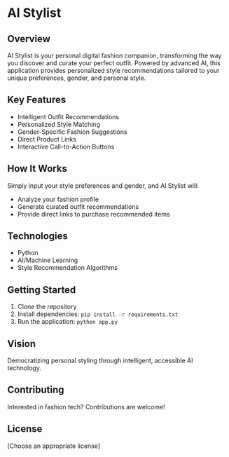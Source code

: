 # AI Stylist

## Overview
AI Stylist is your personal digital fashion companion, transforming the way you discover and curate your perfect outfit. Powered by advanced AI, this application provides personalized style recommendations tailored to your unique preferences, gender, and personal style.

## Key Features
- Intelligent Outfit Recommendations
- Personalized Style Matching
- Gender-Specific Fashion Suggestions
- Direct Product Links
- Interactive Call-to-Action Buttons

## How It Works
Simply input your style preferences and gender, and AI Stylist will:
- Analyze your fashion profile
- Generate curated outfit recommendations
- Provide direct links to purchase recommended items

## Technologies
- Python
- AI/Machine Learning
- Style Recommendation Algorithms

## Getting Started
1. Clone the repository
2. Install dependencies: `pip install -r requirements.txt`
3. Run the application: `python app.py`

## Vision
Democratizing personal styling through intelligent, accessible AI technology.

## Contributing
Interested in fashion tech? Contributions are welcome!

## License
[Choose an appropriate license]
